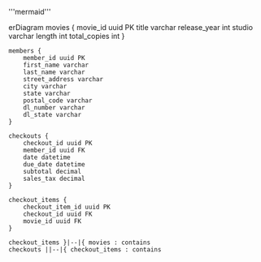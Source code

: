 '''mermaid'''

erDiagram
    movies {
        movie_id uuid PK
        title varchar 
        release_year int
        studio varchar
        length int
        total_copies int
    }

    members {
        member_id uuid PK
        first_name varchar
        last_name varchar
        street_address varchar
        city varchar
        state varchar
        postal_code varchar
        dl_number varchar
        dl_state varchar
    }

    checkouts {
        checkout_id uuid PK
        member_id uuid FK
        date datetime
        due_date datetime
        subtotal decimal
        sales_tax decimal
    }

    checkout_items {
        checkout_item_id uuid PK
        checkout_id uuid FK
        movie_id uuid FK
    }

    checkout_items }|--|{ movies : contains
    checkouts ||--|{ checkout_items : contains


